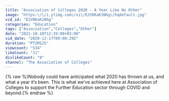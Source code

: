 ```yaml
---
title: "Association of Colleges 2020 - A Year Like No Other"
image: "https:\/\/i.ytimg.com\/vi\/E2V0KaK1Nhg\/hqdefault.jpg"
vid_id: "E2V0KaK1Nhg"
categories: "Education"
tags: ["Association","Colleges","Other"]
date: "2021-10-10T12:39:08+03:00"
vid_date: "2020-12-17T09:00:29Z"
duration: "PT2M12S"
viewcount: "534"
likeCount: "11"
dislikeCount: "0"
channel: "The Association of Colleges"
---
```

{% raw %}Nobody could have anticipated what 2020 has thrown at us, and what a year it’s been. This is what we've achieved here at Association of Colleges to support the Further Education sector through COVID and beyond.{% endraw %}
